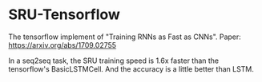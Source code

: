 # SRU-Tensorflow
The tensorflow implement of "Training RNNs as Fast as CNNs".
Paper: https://arxiv.org/abs/1709.02755

In a seq2seq task, the SRU training speed is 1.6x faster than the tensorflow's BasicLSTMCell.
And the accuracy is a little better than LSTM.

